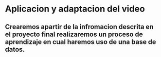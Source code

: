 # Aplicacion y adaptacion del video
## Crearemos apartir de la infromacion descrita en el proyecto final realizaremos un proceso de aprendizaje en cual haremos uso de una base de datos.
